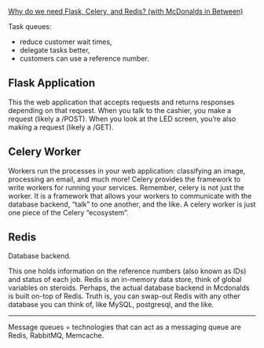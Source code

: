 [Why do we need Flask, Celery, and Redis? (with McDonalds in Between)](https://ljvmiranda921.github.io/notebook/2019/11/08/flask-redis-celery-mcdo/)

Task queues:

- reduce customer wait times,
- delegate tasks better,
- customers can use a reference number.

## Flask Application 

This the web application that accepts requests and returns responses depending on that request. When you talk to the cashier, you make a request (likely a /POST). When you look at the LED screen, you’re also making a request (likely a /GET).

## Celery Worker 

Workers run the processes in your web application: classifying an image, processing an email, and much more! Celery provides the framework to write workers for running your services. Remember, celery is not just the worker. It is a framework that allows your workers to communicate with the database backend, “talk” to one another, and the like. A celery worker is just one piece of the Celery “ecosystem”.

## Redis 

Database backend.

This one holds information on the reference numbers (also known as IDs) and status of each job. Redis is an in-memory data store, think of global variables on steroids. Perhaps, the actual database backend in Mcdonalds is built on-top of Redis. Truth is, you can swap-out Redis with any other database you can think of, like MySQL, postgresql, and the like.

---

Message queues = technologies that can act as a messaging queue are Redis, RabbitMQ, Memcache.

